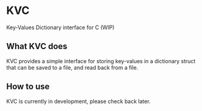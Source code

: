 # KVC

Key-Values Dictionary interface for C (WIP)


## What KVC does

KVC provides a simple interface for storing key-values in a dictionary struct
that can be saved to a file, and read back from a file.

## How to use

KVC is currently in development, please check back later.

